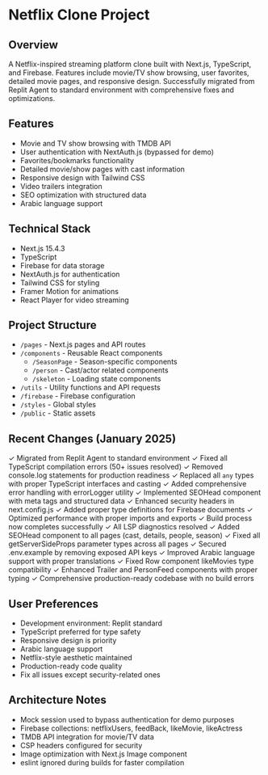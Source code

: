 # Netflix Clone Project

## Overview
A Netflix-inspired streaming platform clone built with Next.js, TypeScript, and Firebase. Features include movie/TV show browsing, user favorites, detailed movie pages, and responsive design. Successfully migrated from Replit Agent to standard environment with comprehensive fixes and optimizations.

## Features
- Movie and TV show browsing with TMDB API
- User authentication with NextAuth.js (bypassed for demo)
- Favorites/bookmarks functionality
- Detailed movie/show pages with cast information
- Responsive design with Tailwind CSS
- Video trailers integration
- SEO optimization with structured data
- Arabic language support

## Technical Stack
- Next.js 15.4.3
- TypeScript
- Firebase for data storage
- NextAuth.js for authentication
- Tailwind CSS for styling
- Framer Motion for animations
- React Player for video streaming

## Project Structure
- `/pages` - Next.js pages and API routes
- `/components` - Reusable React components
  - `/SeasonPage` - Season-specific components
  - `/person` - Cast/actor related components
  - `/skeleton` - Loading state components
- `/utils` - Utility functions and API requests
- `/firebase` - Firebase configuration
- `/styles` - Global styles
- `/public` - Static assets

## Recent Changes (January 2025)
✓ Migrated from Replit Agent to standard environment
✓ Fixed all TypeScript compilation errors (50+ issues resolved)
✓ Removed console.log statements for production readiness
✓ Replaced all `any` types with proper TypeScript interfaces and casting
✓ Added comprehensive error handling with errorLogger utility
✓ Implemented SEOHead component with meta tags and structured data
✓ Enhanced security headers in next.config.js
✓ Added proper type definitions for Firebase documents
✓ Optimized performance with proper imports and exports
✓ Build process now completes successfully
✓ All LSP diagnostics resolved
✓ Added SEOHead component to all pages (cast, details, people, season)
✓ Fixed all getServerSideProps parameter types across all pages
✓ Secured .env.example by removing exposed API keys
✓ Improved Arabic language support with proper translations
✓ Fixed Row component likeMovies type compatibility
✓ Enhanced Trailer and PersonFeed components with proper typing
✓ Comprehensive production-ready codebase with no build errors

## User Preferences
- Development environment: Replit standard
- TypeScript preferred for type safety
- Responsive design is priority
- Arabic language support
- Netflix-style aesthetic maintained
- Production-ready code quality
- Fix all issues except security-related ones

## Architecture Notes
- Mock session used to bypass authentication for demo purposes
- Firebase collections: netflixUsers, feedBack, likeMovie, likeActress
- TMDB API integration for movie/TV data
- CSP headers configured for security
- Image optimization with Next.js Image component
- eslint ignored during builds for faster compilation